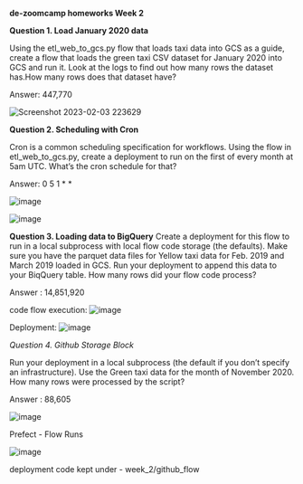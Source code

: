 
**de-zoomcamp homeworks Week 2**

**Question 1. Load January 2020 data**

Using the etl_web_to_gcs.py flow that loads taxi data into GCS as a guide, create a flow that loads the green taxi CSV dataset for January 2020 into GCS and run it. Look at the logs to find out how many rows the dataset has.How many rows does that dataset have?

Answer: 447,770

![Screenshot 2023-02-03 223629](https://user-images.githubusercontent.com/25481135/216664073-77db1f03-9131-48e1-8a3d-28e84583c8d4.png)

**Question 2. Scheduling with Cron**

Cron is a common scheduling specification for workflows.
Using the flow in etl_web_to_gcs.py, create a deployment to run on the first of every month at 5am UTC. What’s the cron schedule for that?

Answer: 0 5 1 * *

![image](https://user-images.githubusercontent.com/25481135/216670362-18d8f5fc-0bf3-4c4e-92cb-ee5153f2522f.png)

![image](https://user-images.githubusercontent.com/25481135/216670059-57ec54c4-df9c-4549-afd3-bd84a15db545.png)

**Question 3. Loading data to BigQuery**
Create a deployment for this flow to run in a local subprocess with local flow code storage (the defaults).
Make sure you have the parquet data files for Yellow taxi data for Feb. 2019 and March 2019 loaded in GCS. Run your deployment to append this data to your BiqQuery table. How many rows did your flow code process?

Answer : 14,851,920

code flow execution:
![image](https://user-images.githubusercontent.com/25481135/216828290-558ef682-4c26-44e6-b6aa-27054fe3f9b3.png)

Deployment:
![image](https://user-images.githubusercontent.com/25481135/216828672-c62a9f84-a86a-4fad-b7b4-ab7e53ba79c5.png)

*Question 4. Github Storage Block*

Run your deployment in a local subprocess (the default if you don’t specify an infrastructure). Use the Green taxi data for the month of November 2020.
How many rows were processed by the script?

Answer : 88,605

![image](https://user-images.githubusercontent.com/25481135/217321313-21c9134e-3dcc-4235-a0d5-e570cb6c70a0.png)

Prefect - Flow Runs

![image](https://user-images.githubusercontent.com/25481135/217357275-fde86fa1-0a51-444f-8794-6acdb93dbd33.png)

deployment code kept under - week_2/github_flow 





